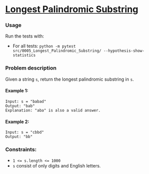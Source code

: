 # [Longest Palindromic Substring](https://leetcode.com/problems/longest-palindromic-substring/)

### Usage
Run the tests with:
- For all tests: `python -m pytest src/0005_Longest_Palindromic_Substring/ --hypothesis-show-statistics`

### Problem description
Given a string `s`, return the longest palindromic substring in `s`.

#### Example 1:
```
Input: s = "babad"
Output: "bab"
Explanation: "aba" is also a valid answer.
```

#### Example 2:
```
Input: s = "cbbd"
Output: "bb"
```

### Constraints:
- `1 <= s.length <= 1000`
- `s` consist of only digits and English letters.
